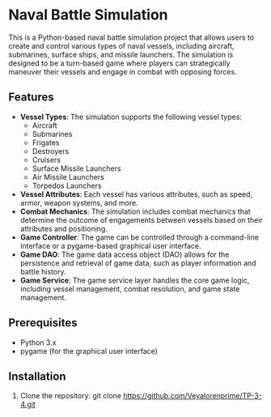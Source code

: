 #  Naval Battle Simulation

This is a Python-based naval battle simulation project that allows users to create and control various types of naval vessels, including aircraft, submarines, surface ships, and missile launchers. The simulation is designed to be a turn-based game where players can strategically maneuver their vessels and engage in combat with opposing forces.

## Features

- **Vessel Types**: The simulation supports the following vessel types:
  - Aircraft
  - Submarines
  - Frigates
  - Destroyers
  - Cruisers
  - Surface Missile Launchers
  - Air Missile Launchers
  - Torpedos Launchers
- **Vessel Attributes**: Each vessel has various attributes, such as speed, armor, weapon systems, and more.
- **Combat Mechanics**: The simulation includes combat mechanics that determine the outcome of engagements between vessels based on their attributes and positioning.
- **Game Controller**: The game can be controlled through a command-line interface or a pygame-based graphical user interface.
- **Game DAO**: The game data access object (DAO) allows for the persistence and retrieval of game data, such as player information and battle history.
- **Game Service**: The game service layer handles the core game logic, including vessel management, combat resolution, and game state management.

## Prerequisites

- Python 3.x
- pygame (for the graphical user interface)

## Installation

1. Clone the repository:
git clone https://github.com/Veyalorenprime/TP-3-4.git


